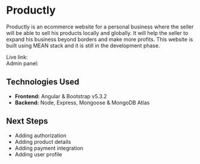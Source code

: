 # Productly

Productly is an ecommerce website for a personal business where the seller will be able to sell his products locally and globally. It will help the seller to expand his business beyond borders and make more profits. This website is built using MEAN stack and it is still in the development phase.

Live link:   
Admin panel: 

## Technologies Used

* **Frontend:** Angular & Bootstrap v5.3.2
* **Backend:** Node, Express, Mongoose & MongoDB Atlas

## Next Steps

* Adding authorization
* Adding product details
* Adding payment integration
* Adding user profile